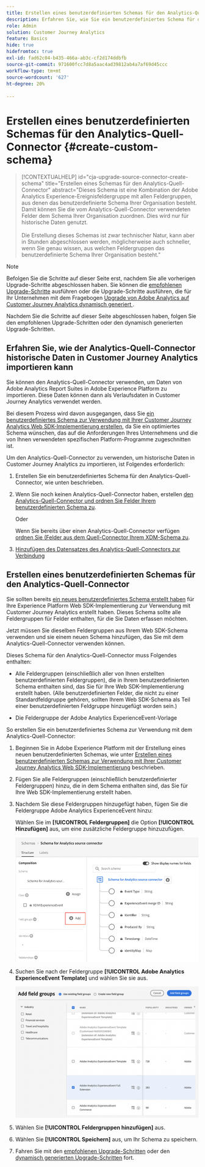 ```yaml
---
title: Erstellen eines benutzerdefinierten Schemas für den Analytics-Quell-Connector
description: Erfahren Sie, wie Sie ein benutzerdefiniertes Schema für den Analytics Source Connector erstellen
role: Admin
solution: Customer Journey Analytics
feature: Basics
hide: true
hidefromtoc: true
exl-id: fad62c04-b435-466a-ab3c-cf2d174ddbfb
source-git-commit: 971600fcc7d8a5aac4ad39812ab4a7af69d45ccc
workflow-type: tm+mt
source-wordcount: '627'
ht-degree: 20%

---
```


# Erstellen eines benutzerdefinierten Schemas für den Analytics-Quell-Connector {#create-custom-schema}

<!-- markdownlint-disable MD034 -->

>[!CONTEXTUALHELP]
>id="cja-upgrade-source-connector-create-schema"
>title="Erstellen eines Schemas für den Analytics-Quell-Connector"
>abstract="Dieses Schema ist eine Kombination der Adobe Analytics Experience-Ereignisfeldergruppe mit allen Feldergruppen, aus denen das benutzerdefinierte Schema Ihrer Organisation besteht. Damit können Sie die vom Analytics-Quell-Connector verwendeten Felder dem Schema Ihrer Organisation zuordnen. Dies wird nur für historische Daten genutzt.<br><br>Die Erstellung dieses Schemas ist zwar technischer Natur, kann aber in Stunden abgeschlossen werden, möglicherweise auch schneller, wenn Sie genau wissen, aus welchen Feldergruppen das benutzerdefinierte Schema Ihrer Organisation besteht."

<!-- markdownlint-enable MD034 -->

>[!NOTE]
> 
>Befolgen Sie die Schritte auf dieser Seite erst, nachdem Sie alle vorherigen Upgrade-Schritte abgeschlossen haben. Sie können die [empfohlenen Upgrade-Schritte](/help/getting-started/cja-upgrade/cja-upgrade-recommendations.md#recommended-upgrade-steps-for-most-organizations) ausführen oder die Upgrade-Schritte ausführen, die für Ihr Unternehmen mit dem Fragebogen [Upgrade von Adobe Analytics auf Customer Journey Analytics dynamisch generiert ](https://gigazelle.github.io/cja-ttv/).
>
>Nachdem Sie die Schritte auf dieser Seite abgeschlossen haben, folgen Sie den empfohlenen Upgrade-Schritten oder den dynamisch generierten Upgrade-Schritten.

## Erfahren Sie, wie der Analytics-Quell-Connector historische Daten in Customer Journey Analytics importieren kann

Sie können den Analytics-Quell-Connector verwenden, um Daten von Adobe Analytics Report Suites in Adobe Experience Platform zu importieren. Diese Daten können dann als Verlaufsdaten in Customer Journey Analytics verwendet werden.

Bei diesem Prozess wird davon ausgegangen, dass Sie [ein benutzerdefiniertes Schema zur Verwendung mit Ihrer Customer Journey Analytics Web SDK-Implementierung erstellen](/help/getting-started/cja-upgrade/cja-upgrade-schema-create.md), da Sie ein optimiertes Schema wünschen, das auf die Anforderungen Ihres Unternehmens und die von Ihnen verwendeten spezifischen Platform-Programme zugeschnitten ist.

Um den Analytics-Quell-Connector zu verwenden, um historische Daten in Customer Journey Analytics zu importieren, ist Folgendes erforderlich:

1. Erstellen Sie ein benutzerdefiniertes Schema für den Analytics-Quell-Connector, wie unten beschrieben.

1. Wenn Sie noch keinen Analytics-Quell-Connector haben, erstellen [ den Analytics-Quell-Connector und ordnen Sie Felder Ihrem benutzerdefinierten Schema zu](/help/getting-started/cja-upgrade/cja-upgrade-source-connector.md).

   Oder

   Wenn Sie bereits über einen Analytics-Quell-Connector verfügen[ ordnen Sie (Felder aus dem Quell-Connector Ihrem XDM-Schema zu](/help/getting-started/cja-upgrade/cja-upgrade-from-source-connector.md).

1. [Hinzufügen des Datensatzes des Analytics-Quell-Connectors zur Verbindung](/help/getting-started/cja-upgrade/cja-upgrade-source-connector-dataset.md)

## Erstellen eines benutzerdefinierten Schemas für den Analytics-Quell-Connector

Sie sollten bereits [ein neues benutzerdefiniertes Schema erstellt haben](/help/getting-started/cja-upgrade/cja-upgrade-schema-create.md) für Ihre Experience Platform Web SDK-Implementierung zur Verwendung mit Customer Journey Analytics erstellt haben. Dieses Schema sollte alle Feldergruppen für Felder enthalten, für die Sie Daten erfassen möchten.

Jetzt müssen Sie dieselben Feldergruppen aus Ihrem Web SDK-Schema verwenden und sie einem neuen Schema hinzufügen, das Sie mit dem Analytics-Quell-Connector verwenden können.

Dieses Schema für den Analytics-Quell-Connector muss Folgendes enthalten:

* Alle Feldergruppen (einschließlich aller von Ihnen erstellten benutzerdefinierten Feldergruppen), die in Ihrem benutzerdefinierten Schema enthalten sind, das Sie für Ihre Web SDK-Implementierung erstellt haben. (Alle benutzerdefinierten Felder, die nicht zu einer Standardfeldgruppe gehören, sollten Ihrem Web SDK-Schema als Teil einer benutzerdefinierten Feldgruppe hinzugefügt worden sein.)

* Die Feldergruppe der Adobe Analytics ExperienceEvent-Vorlage

So erstellen Sie ein benutzerdefiniertes Schema zur Verwendung mit dem Analytics-Quell-Connector:

1. Beginnen Sie in Adobe Experience Platform mit der Erstellung eines neuen benutzerdefinierten Schemas, wie unter [Erstellen eines benutzerdefinierten Schemas zur Verwendung mit Ihrer Customer Journey Analytics Web SDK-Implementierung](/help/getting-started/cja-upgrade/cja-upgrade-schema-create.md) beschrieben.

1. Fügen Sie alle Feldergruppen (einschließlich benutzerdefinierter Feldergruppen) hinzu, die in dem Schema enthalten sind, das Sie für Ihre Web SDK-Implementierung erstellt haben.

1. Nachdem Sie diese Feldergruppen hinzugefügt haben, fügen Sie die Feldergruppe Adobe Analytics ExperienceEvent hinzu:

   Wählen Sie im **[!UICONTROL Feldergruppen]** die Option **[!UICONTROL Hinzufügen]** aus, um eine zusätzliche Feldergruppe hinzuzufügen.

   ![Feldergruppe zum Schema hinzufügen](assets/schema-add-field-group.png)

1. Suchen Sie nach der Feldergruppe **[!UICONTROL Adobe Analytics ExperienceEvent Template]** und wählen Sie sie aus.

   ![Fügen Sie die Adobe Analytics ExperienceEvent-Feldergruppe hinzu](assets/schema-experienceevent.png)

1. Wählen Sie **[!UICONTROL Feldergruppen hinzufügen]** aus.

1. Wählen Sie **[!UICONTROL Speichern]** aus, um Ihr Schema zu speichern.

1. Fahren Sie mit den [empfohlenen Upgrade-Schritten](/help/getting-started/cja-upgrade/cja-upgrade-recommendations.md#recommended-upgrade-steps-for-most-organizations) oder den [dynamisch generierten Upgrade-Schritten](https://gigazelle.github.io/cja-ttv/) fort.
